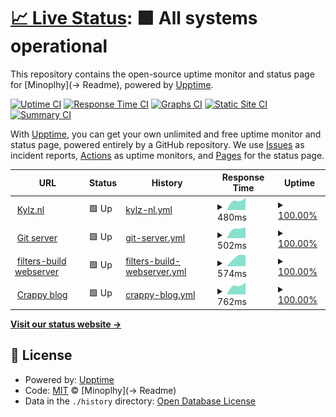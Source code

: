 # [📈 Live Status](https://status.kylz.nl): <!--live status--> **🟩 All systems operational**

This repository contains the open-source uptime monitor and status page for [Minoplhy](-> Readme), powered by [Upptime](https://github.com/upptime/upptime).

[![Uptime CI](https://github.com/minoplhy/upptime-status/workflows/Uptime%20CI/badge.svg)](https://github.com/minoplhy/upptime-status/actions?query=workflow%3A%22Uptime+CI%22)
[![Response Time CI](https://github.com/minoplhy/upptime-status/workflows/Response%20Time%20CI/badge.svg)](https://github.com/minoplhy/upptime-status/actions?query=workflow%3A%22Response+Time+CI%22)
[![Graphs CI](https://github.com/minoplhy/upptime-status/workflows/Graphs%20CI/badge.svg)](https://github.com/minoplhy/upptime-status/actions?query=workflow%3A%22Graphs+CI%22)
[![Static Site CI](https://github.com/minoplhy/upptime-status/workflows/Static%20Site%20CI/badge.svg)](https://github.com/minoplhy/upptime-status/actions?query=workflow%3A%22Static+Site+CI%22)
[![Summary CI](https://github.com/minoplhy/upptime-status/workflows/Summary%20CI/badge.svg)](https://github.com/minoplhy/upptime-status/actions?query=workflow%3A%22Summary+CI%22)

With [Upptime](https://upptime.js.org), you can get your own unlimited and free uptime monitor and status page, powered entirely by a GitHub repository. We use [Issues](https://github.com/minoplhy/upptime-status/issues) as incident reports, [Actions](https://github.com/minoplhy/upptime-status/actions) as uptime monitors, and [Pages](https://status.kylz.nl) for the status page.

<!--start: status pages-->
<!-- This summary is generated by Upptime (https://github.com/upptime/upptime) -->
<!-- Do not edit this manually, your changes will be overwritten -->
<!-- prettier-ignore -->
| URL | Status | History | Response Time | Uptime |
| --- | ------ | ------- | ------------- | ------ |
| <img alt="" src="https://favicons.githubusercontent.com/kylz.nl" height="13"> [Kylz.nl](https://kylz.nl) | 🟩 Up | [kylz-nl.yml](https://github.com/minoplhy/upptime-status/commits/HEAD/history/kylz-nl.yml) | <details><summary><img alt="Response time graph" src="./graphs/kylz-nl/response-time-week.png" height="20"> 480ms</summary><br><a href="https://status.kylz.nl/history/kylz-nl"><img alt="Response time 480" src="https://img.shields.io/endpoint?url=https%3A%2F%2Fraw.githubusercontent.com%2Fminoplhy%2Fupptime-status%2FHEAD%2Fapi%2Fkylz-nl%2Fresponse-time.json"></a><br><a href="https://status.kylz.nl/history/kylz-nl"><img alt="24-hour response time 480" src="https://img.shields.io/endpoint?url=https%3A%2F%2Fraw.githubusercontent.com%2Fminoplhy%2Fupptime-status%2FHEAD%2Fapi%2Fkylz-nl%2Fresponse-time-day.json"></a><br><a href="https://status.kylz.nl/history/kylz-nl"><img alt="7-day response time 480" src="https://img.shields.io/endpoint?url=https%3A%2F%2Fraw.githubusercontent.com%2Fminoplhy%2Fupptime-status%2FHEAD%2Fapi%2Fkylz-nl%2Fresponse-time-week.json"></a><br><a href="https://status.kylz.nl/history/kylz-nl"><img alt="30-day response time 480" src="https://img.shields.io/endpoint?url=https%3A%2F%2Fraw.githubusercontent.com%2Fminoplhy%2Fupptime-status%2FHEAD%2Fapi%2Fkylz-nl%2Fresponse-time-month.json"></a><br><a href="https://status.kylz.nl/history/kylz-nl"><img alt="1-year response time 480" src="https://img.shields.io/endpoint?url=https%3A%2F%2Fraw.githubusercontent.com%2Fminoplhy%2Fupptime-status%2FHEAD%2Fapi%2Fkylz-nl%2Fresponse-time-year.json"></a></details> | <details><summary><a href="https://status.kylz.nl/history/kylz-nl">100.00%</a></summary><a href="https://status.kylz.nl/history/kylz-nl"><img alt="All-time uptime 100.00%" src="https://img.shields.io/endpoint?url=https%3A%2F%2Fraw.githubusercontent.com%2Fminoplhy%2Fupptime-status%2FHEAD%2Fapi%2Fkylz-nl%2Fuptime.json"></a><br><a href="https://status.kylz.nl/history/kylz-nl"><img alt="24-hour uptime 100.00%" src="https://img.shields.io/endpoint?url=https%3A%2F%2Fraw.githubusercontent.com%2Fminoplhy%2Fupptime-status%2FHEAD%2Fapi%2Fkylz-nl%2Fuptime-day.json"></a><br><a href="https://status.kylz.nl/history/kylz-nl"><img alt="7-day uptime 100.00%" src="https://img.shields.io/endpoint?url=https%3A%2F%2Fraw.githubusercontent.com%2Fminoplhy%2Fupptime-status%2FHEAD%2Fapi%2Fkylz-nl%2Fuptime-week.json"></a><br><a href="https://status.kylz.nl/history/kylz-nl"><img alt="30-day uptime 100.00%" src="https://img.shields.io/endpoint?url=https%3A%2F%2Fraw.githubusercontent.com%2Fminoplhy%2Fupptime-status%2FHEAD%2Fapi%2Fkylz-nl%2Fuptime-month.json"></a><br><a href="https://status.kylz.nl/history/kylz-nl"><img alt="1-year uptime 100.00%" src="https://img.shields.io/endpoint?url=https%3A%2F%2Fraw.githubusercontent.com%2Fminoplhy%2Fupptime-status%2FHEAD%2Fapi%2Fkylz-nl%2Fuptime-year.json"></a></details>
| <img alt="" src="https://favicons.githubusercontent.com/git.kylz.nl" height="13"> [Git server](https://git.kylz.nl) | 🟩 Up | [git-server.yml](https://github.com/minoplhy/upptime-status/commits/HEAD/history/git-server.yml) | <details><summary><img alt="Response time graph" src="./graphs/git-server/response-time-week.png" height="20"> 502ms</summary><br><a href="https://status.kylz.nl/history/git-server"><img alt="Response time 502" src="https://img.shields.io/endpoint?url=https%3A%2F%2Fraw.githubusercontent.com%2Fminoplhy%2Fupptime-status%2FHEAD%2Fapi%2Fgit-server%2Fresponse-time.json"></a><br><a href="https://status.kylz.nl/history/git-server"><img alt="24-hour response time 502" src="https://img.shields.io/endpoint?url=https%3A%2F%2Fraw.githubusercontent.com%2Fminoplhy%2Fupptime-status%2FHEAD%2Fapi%2Fgit-server%2Fresponse-time-day.json"></a><br><a href="https://status.kylz.nl/history/git-server"><img alt="7-day response time 502" src="https://img.shields.io/endpoint?url=https%3A%2F%2Fraw.githubusercontent.com%2Fminoplhy%2Fupptime-status%2FHEAD%2Fapi%2Fgit-server%2Fresponse-time-week.json"></a><br><a href="https://status.kylz.nl/history/git-server"><img alt="30-day response time 502" src="https://img.shields.io/endpoint?url=https%3A%2F%2Fraw.githubusercontent.com%2Fminoplhy%2Fupptime-status%2FHEAD%2Fapi%2Fgit-server%2Fresponse-time-month.json"></a><br><a href="https://status.kylz.nl/history/git-server"><img alt="1-year response time 502" src="https://img.shields.io/endpoint?url=https%3A%2F%2Fraw.githubusercontent.com%2Fminoplhy%2Fupptime-status%2FHEAD%2Fapi%2Fgit-server%2Fresponse-time-year.json"></a></details> | <details><summary><a href="https://status.kylz.nl/history/git-server">100.00%</a></summary><a href="https://status.kylz.nl/history/git-server"><img alt="All-time uptime 100.00%" src="https://img.shields.io/endpoint?url=https%3A%2F%2Fraw.githubusercontent.com%2Fminoplhy%2Fupptime-status%2FHEAD%2Fapi%2Fgit-server%2Fuptime.json"></a><br><a href="https://status.kylz.nl/history/git-server"><img alt="24-hour uptime 100.00%" src="https://img.shields.io/endpoint?url=https%3A%2F%2Fraw.githubusercontent.com%2Fminoplhy%2Fupptime-status%2FHEAD%2Fapi%2Fgit-server%2Fuptime-day.json"></a><br><a href="https://status.kylz.nl/history/git-server"><img alt="7-day uptime 100.00%" src="https://img.shields.io/endpoint?url=https%3A%2F%2Fraw.githubusercontent.com%2Fminoplhy%2Fupptime-status%2FHEAD%2Fapi%2Fgit-server%2Fuptime-week.json"></a><br><a href="https://status.kylz.nl/history/git-server"><img alt="30-day uptime 100.00%" src="https://img.shields.io/endpoint?url=https%3A%2F%2Fraw.githubusercontent.com%2Fminoplhy%2Fupptime-status%2FHEAD%2Fapi%2Fgit-server%2Fuptime-month.json"></a><br><a href="https://status.kylz.nl/history/git-server"><img alt="1-year uptime 100.00%" src="https://img.shields.io/endpoint?url=https%3A%2F%2Fraw.githubusercontent.com%2Fminoplhy%2Fupptime-status%2FHEAD%2Fapi%2Fgit-server%2Fuptime-year.json"></a></details>
| <img alt="" src="https://favicons.githubusercontent.com/filters.kylz.nl" height="13"> [filters-build webserver](https://filters.kylz.nl) | 🟩 Up | [filters-build-webserver.yml](https://github.com/minoplhy/upptime-status/commits/HEAD/history/filters-build-webserver.yml) | <details><summary><img alt="Response time graph" src="./graphs/filters-build-webserver/response-time-week.png" height="20"> 574ms</summary><br><a href="https://status.kylz.nl/history/filters-build-webserver"><img alt="Response time 574" src="https://img.shields.io/endpoint?url=https%3A%2F%2Fraw.githubusercontent.com%2Fminoplhy%2Fupptime-status%2FHEAD%2Fapi%2Ffilters-build-webserver%2Fresponse-time.json"></a><br><a href="https://status.kylz.nl/history/filters-build-webserver"><img alt="24-hour response time 574" src="https://img.shields.io/endpoint?url=https%3A%2F%2Fraw.githubusercontent.com%2Fminoplhy%2Fupptime-status%2FHEAD%2Fapi%2Ffilters-build-webserver%2Fresponse-time-day.json"></a><br><a href="https://status.kylz.nl/history/filters-build-webserver"><img alt="7-day response time 574" src="https://img.shields.io/endpoint?url=https%3A%2F%2Fraw.githubusercontent.com%2Fminoplhy%2Fupptime-status%2FHEAD%2Fapi%2Ffilters-build-webserver%2Fresponse-time-week.json"></a><br><a href="https://status.kylz.nl/history/filters-build-webserver"><img alt="30-day response time 574" src="https://img.shields.io/endpoint?url=https%3A%2F%2Fraw.githubusercontent.com%2Fminoplhy%2Fupptime-status%2FHEAD%2Fapi%2Ffilters-build-webserver%2Fresponse-time-month.json"></a><br><a href="https://status.kylz.nl/history/filters-build-webserver"><img alt="1-year response time 574" src="https://img.shields.io/endpoint?url=https%3A%2F%2Fraw.githubusercontent.com%2Fminoplhy%2Fupptime-status%2FHEAD%2Fapi%2Ffilters-build-webserver%2Fresponse-time-year.json"></a></details> | <details><summary><a href="https://status.kylz.nl/history/filters-build-webserver">100.00%</a></summary><a href="https://status.kylz.nl/history/filters-build-webserver"><img alt="All-time uptime 100.00%" src="https://img.shields.io/endpoint?url=https%3A%2F%2Fraw.githubusercontent.com%2Fminoplhy%2Fupptime-status%2FHEAD%2Fapi%2Ffilters-build-webserver%2Fuptime.json"></a><br><a href="https://status.kylz.nl/history/filters-build-webserver"><img alt="24-hour uptime 100.00%" src="https://img.shields.io/endpoint?url=https%3A%2F%2Fraw.githubusercontent.com%2Fminoplhy%2Fupptime-status%2FHEAD%2Fapi%2Ffilters-build-webserver%2Fuptime-day.json"></a><br><a href="https://status.kylz.nl/history/filters-build-webserver"><img alt="7-day uptime 100.00%" src="https://img.shields.io/endpoint?url=https%3A%2F%2Fraw.githubusercontent.com%2Fminoplhy%2Fupptime-status%2FHEAD%2Fapi%2Ffilters-build-webserver%2Fuptime-week.json"></a><br><a href="https://status.kylz.nl/history/filters-build-webserver"><img alt="30-day uptime 100.00%" src="https://img.shields.io/endpoint?url=https%3A%2F%2Fraw.githubusercontent.com%2Fminoplhy%2Fupptime-status%2FHEAD%2Fapi%2Ffilters-build-webserver%2Fuptime-month.json"></a><br><a href="https://status.kylz.nl/history/filters-build-webserver"><img alt="1-year uptime 100.00%" src="https://img.shields.io/endpoint?url=https%3A%2F%2Fraw.githubusercontent.com%2Fminoplhy%2Fupptime-status%2FHEAD%2Fapi%2Ffilters-build-webserver%2Fuptime-year.json"></a></details>
| <img alt="" src="https://favicons.githubusercontent.com/crappy.kylz.nl" height="13"> [Crappy blog](https://crappy.kylz.nl) | 🟩 Up | [crappy-blog.yml](https://github.com/minoplhy/upptime-status/commits/HEAD/history/crappy-blog.yml) | <details><summary><img alt="Response time graph" src="./graphs/crappy-blog/response-time-week.png" height="20"> 762ms</summary><br><a href="https://status.kylz.nl/history/crappy-blog"><img alt="Response time 762" src="https://img.shields.io/endpoint?url=https%3A%2F%2Fraw.githubusercontent.com%2Fminoplhy%2Fupptime-status%2FHEAD%2Fapi%2Fcrappy-blog%2Fresponse-time.json"></a><br><a href="https://status.kylz.nl/history/crappy-blog"><img alt="24-hour response time 762" src="https://img.shields.io/endpoint?url=https%3A%2F%2Fraw.githubusercontent.com%2Fminoplhy%2Fupptime-status%2FHEAD%2Fapi%2Fcrappy-blog%2Fresponse-time-day.json"></a><br><a href="https://status.kylz.nl/history/crappy-blog"><img alt="7-day response time 762" src="https://img.shields.io/endpoint?url=https%3A%2F%2Fraw.githubusercontent.com%2Fminoplhy%2Fupptime-status%2FHEAD%2Fapi%2Fcrappy-blog%2Fresponse-time-week.json"></a><br><a href="https://status.kylz.nl/history/crappy-blog"><img alt="30-day response time 762" src="https://img.shields.io/endpoint?url=https%3A%2F%2Fraw.githubusercontent.com%2Fminoplhy%2Fupptime-status%2FHEAD%2Fapi%2Fcrappy-blog%2Fresponse-time-month.json"></a><br><a href="https://status.kylz.nl/history/crappy-blog"><img alt="1-year response time 762" src="https://img.shields.io/endpoint?url=https%3A%2F%2Fraw.githubusercontent.com%2Fminoplhy%2Fupptime-status%2FHEAD%2Fapi%2Fcrappy-blog%2Fresponse-time-year.json"></a></details> | <details><summary><a href="https://status.kylz.nl/history/crappy-blog">100.00%</a></summary><a href="https://status.kylz.nl/history/crappy-blog"><img alt="All-time uptime 100.00%" src="https://img.shields.io/endpoint?url=https%3A%2F%2Fraw.githubusercontent.com%2Fminoplhy%2Fupptime-status%2FHEAD%2Fapi%2Fcrappy-blog%2Fuptime.json"></a><br><a href="https://status.kylz.nl/history/crappy-blog"><img alt="24-hour uptime 100.00%" src="https://img.shields.io/endpoint?url=https%3A%2F%2Fraw.githubusercontent.com%2Fminoplhy%2Fupptime-status%2FHEAD%2Fapi%2Fcrappy-blog%2Fuptime-day.json"></a><br><a href="https://status.kylz.nl/history/crappy-blog"><img alt="7-day uptime 100.00%" src="https://img.shields.io/endpoint?url=https%3A%2F%2Fraw.githubusercontent.com%2Fminoplhy%2Fupptime-status%2FHEAD%2Fapi%2Fcrappy-blog%2Fuptime-week.json"></a><br><a href="https://status.kylz.nl/history/crappy-blog"><img alt="30-day uptime 100.00%" src="https://img.shields.io/endpoint?url=https%3A%2F%2Fraw.githubusercontent.com%2Fminoplhy%2Fupptime-status%2FHEAD%2Fapi%2Fcrappy-blog%2Fuptime-month.json"></a><br><a href="https://status.kylz.nl/history/crappy-blog"><img alt="1-year uptime 100.00%" src="https://img.shields.io/endpoint?url=https%3A%2F%2Fraw.githubusercontent.com%2Fminoplhy%2Fupptime-status%2FHEAD%2Fapi%2Fcrappy-blog%2Fuptime-year.json"></a></details>

<!--end: status pages-->

[**Visit our status website →**](https://status.kylz.nl)

## 📄 License

- Powered by: [Upptime](https://github.com/upptime/upptime)
- Code: [MIT](./LICENSE) © [Minoplhy](-> Readme)
- Data in the `./history` directory: [Open Database License](https://opendatacommons.org/licenses/odbl/1-0/)
